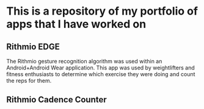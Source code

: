# This is a repository of my portfolio of apps that I have worked on

## Rithmio EDGE

The Rithmio gesture recognition algorithm was used within an Android+Android Wear application.  This app was used by weightlifters and fitness enthusiasts to determine which exercise they were doing and count the reps for them.

## Rithmio Cadence Counter
